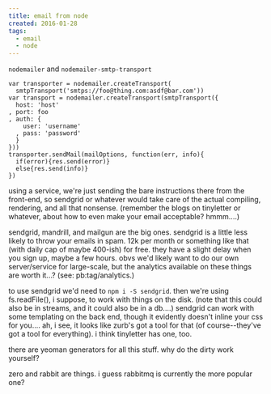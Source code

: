 ```yaml
---
title: email from node
created: 2016-01-28
tags:
  - email
  - node
---
```


`nodemailer` and `nodemailer-smtp-transport`

    var transporter = nodemailer.createTransport(
      smtpTransport('smtps://foo@thing.com:asdf@bar.com'))
    var transport = nodemailer.createTransport(smtpTransport({
      host: 'host'
    , port: foo
    , auth: {
        user: 'username'
      , pass: 'password'
      }
    }))
    transporter.sendMail(mailOptions, function(err, info){
      if(error){res.send(error)}
      else{res.send(info)}
    })

using a service, we're just sending the bare instructions there from the front-end,
so sendgrid or whatever would take care of the actual compiling, rendering, and all
that nonsense. (remember the blogs on tinyletter or whatever, about how to even make
your email acceptable? hmmm....)

sendgrid, mandrill, and mailgun are the big ones. sendgrid is a little less likely
to throw your emails in spam. 12k per month or something like that (with daily cap
of maybe 400-ish) for free. they have a slight delay when you sign up, maybe a few
hours. obvs we'd likely want to do our own server/service for large-scale, but the
analytics available on these things are worth it...? (see: pb:tag/analytics.)

to use sendgrid we'd need to `npm i -S sendgrid`. then we're using fs.readFile(), i
suppose, to work with things on the disk. (note that this could also be in streams,
and it could also be in a db....) sendgrid can work with some templating on the
back end, though it evidently doesn't inline your css for you.... ah, i see,
it looks like zurb's got a tool for that (of course--they've got a tool for
everything). i think tinyletter has one, too.

there are yeoman generators for all this stuff. why do the dirty work yourself?

zero and rabbit are things. i guess rabbitmq is currently the more popular one?

